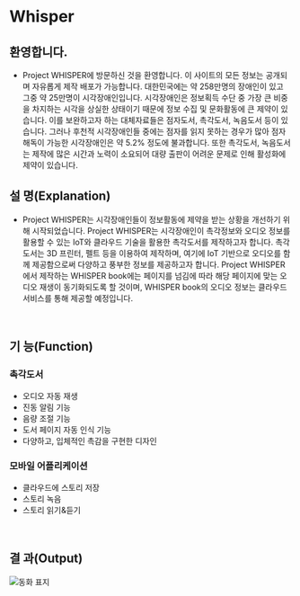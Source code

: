 # Whisper

## 환영합니다.
- Project WHISPER에 방문하신 것을 환영합니다. 이 사이트의 모든 정보는 공개되며 자유롭게 제작 배포가 가능합니다. 대한민국에는 약 258만명의 장애인이 있고 그중 약 25만명이 시각장애인입니다. 시각장애인은 정보획득 수단 중 
가장 큰 비중을 차지하는 시각을 상실한 상태이기 때문에 정보 수집 및 문화활동에 큰 제약이 있습니다. 이를 보완하고자 하는 대체자료들은 점자도서, 촉각도서, 녹음도서 등이 있습니다. 그러나 후천적 시각장애인들 중에는
점자를 읽지 못하는 경우가 많아 점자해독이 가능한 시각장애인은 약 5.2% 정도에 불과합니다. 또한 촉각도서, 녹음도서는 제작에 많은 시간과 노력이 소요되어 대량 출판이 어려운 문제로 인해 활성화에 제약이 있습니다.

## 설 명(Explanation)
- Project WHISPER는 시각장애인들이 정보활동에 제약을 받는 상황을 개선하기 위해 시작되었습니다. Project WHISPER는 시각장애인이 촉각정보와 오디오 정보를 활용할 수 있는 IoT와 클라우드 기술을 활용한 촉각도서를 제작하고자 합니다. 촉각도서는 3D 프린터, 펠트 등을 이용하여 제작하며, 여기에 IoT 기반으로 오디오를 함께 제공함으로써 다양하고 풍부한 정보를 제공하고자 합니다. Project WHISPER에서 제작하는 WHISPER book에는 페이지를 넘김에 따라 해당 페이지에 맞는 오디오 재생이 동기화되도록 할 것이며, WHISPER book의 오디오 정보는 클라우드 서비스를 통해 제공할 예정입니다.

<br/>

## 기 능(Function)
### 촉각도서
- 오디오 자동 재생
- 진동 알림 기능
- 음량 조절 기능
- 도서 페이지 자동 인식 기능
- 다양하고, 입체적인 촉감을 구현한 디자인
### 모바일 어플리케이션
- 클라우드에 스토리 저장
- 스토리 녹음
- 스토리 읽기&듣기
<br/>

## 결 과(Output)
![동화 표지](https://github.com/mb5ss95/Whisper/assets/60500325/95d616ce-afdc-4f88-bf2f-be167ac42334)
